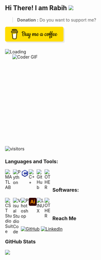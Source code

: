 



## Hi There! I am Rabih <img src="https://media.giphy.com/media/hvRJCLFzcasrR4ia7z/giphy.gif" width="30px">

> **Donation :**
> Do you want to support me?

<p align="left">
  <a href="">
  <img src="https://raw.githubusercontent.com/RabihND/rabihnd/main/bmc.png" width="200" alt="Buy me a Coffee"/>
  </a>
</p>

<!--- <img alt="Loading" src="https://i.stack.imgur.com/hzk6C.gif"/> --->
<img alt="Loading" src="https://z0sqrs02-a.akamaihd.net/loading_icons/loading-default.gif" width="20%" height="20%"/>
<!---![](https://assets.materialup.com/uploads/c6980863-d7bf-41a6-9272-b6e2465b60c2/attachment.gif)--->
<img src="https://miro.medium.com/max/2800/1*BU7f02LeQeELztqxa8eCmw.gif" align="right" alt="Coder GIF" width="480" height="300">

![visitors](https://visitor-badge-reloaded.herokuapp.com/badge?page_id=RabihND?color=14adfa&logo=Android&style=for-the-badge)

### Languages and Tools:
<a href="https://www.mathworks.com" target="_blank"> <img align="left" alt="MATLAB" width="26px" src="https://www.mathworks.com//etc.clientlibs/mathworks/clientlibs/customer-ui/templates/common/resources/images/favicon.20211012003841034.ico?raw=true"/> </a>
<a href="https://www.python.org" target="_blank"> <img align="left" alt="Python" width="26px" src="https://upload.wikimedia.org/wikipedia/commons/c/c3/Python-logo-notext.svg?raw=true"/> </a>
<a href="https://www.cprogramming.com/" target="_blank"> <img align="left" alt="C" width="26px" src="https://github.com/Aakarsh-B/trying-repos/blob/master/c-programming.png"/> </a>
<a href="https://www.w3schools.com/cpp/" target="_blank"> <img align="left" alt="C++" width="26px" src="https://cdn.freelogovectors.net/wp-content/uploads/2019/09/c-plus-plus-logo.png"/> </a>
<a href="https://www.github.com/" target="_blank"><img align="left" alt="GitHub" width="26px"  src="https://github.githubassets.com/images/modules/logos_page/GitHub-Mark.png" /> </a>
<a> <img align="left" alt="OTHER" width="26px" src="https://cdn-icons-png.flaticon.com/512/2467/2467819.png?raw=true"/> </a>
<br />
<br />

### Softwares:

<img align="left" alt="CST Studio Suite" width="26px" src="https://ae01.alicdn.com/kf/U0d1a19f73eaa40fc96d3a567e4f332d13/Ds-Simulia-Cst-Studio-Suite-2021.png" />
<img align="left" alt="Visual Studio Code" width="26px" src="https://code.visualstudio.com/assets/images/code-stable.png" />
<a href="https://www.adobe.com/in/products/premierepro.html" target="_blank"> <img align="left" alt="Photoshop" width="26px" src="https://upload.wikimedia.org/wikipedia/commons/4/40/Adobe_Premiere_Pro_CC_icon.svg"/> </a>
<a href="https://www.adobe.com/in/products/illustrator.html" target="_blank"> <img align="left" alt="Illustrator" width="26px" src="https://github.com/Aakarsh-B/trying-repos/blob/master/illustrator.png?raw=true"/> </a> 
<a href="https://ubuntu.com/" target="_blank"> <img align="left" alt="LINUX" width="26px" src="https://1000logos.net/wp-content/uploads/2017/03/LINUX-LOGO.png?raw=true"/> </a> 
<a> <img align="left" alt="OTHER" width="26px" src="https://cdn-icons-png.flaticon.com/512/2467/2467819.png?raw=true"/> </a>

<br />
<br />

### Reach Me
<p align="left">
  <a href="https://github.com/RabihND"><img alt="GitHub" height="32" width="32" src="https://github.githubassets.com/images/modules/logos_page/GitHub-Mark.png"></a>
  <a href="https://www.linkedin.com/in/rabihnd/"><img alt="LinkedIn" height="32" width="32" src="https://cdn-icons-png.flaticon.com/512/174/174857.png"></a>
</p>


### GitHub Stats


  <a href="https://github.com/RabihND">
    <img height="180em" src="https://github-readme-stats.vercel.app/api?username=RabihND&count_private=true&show_icons=true&theme=algolia&&include_all_commits=true"/>
  </a>

